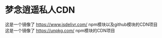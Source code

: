 # 梦念逍遥私人CDN

这是一个镜像了 <https://www.jsdelivr.com/> npm模块以及github模块的CDN项目
这是一个镜像了 <https://unpkg.com/> npm模块的CDN项目
